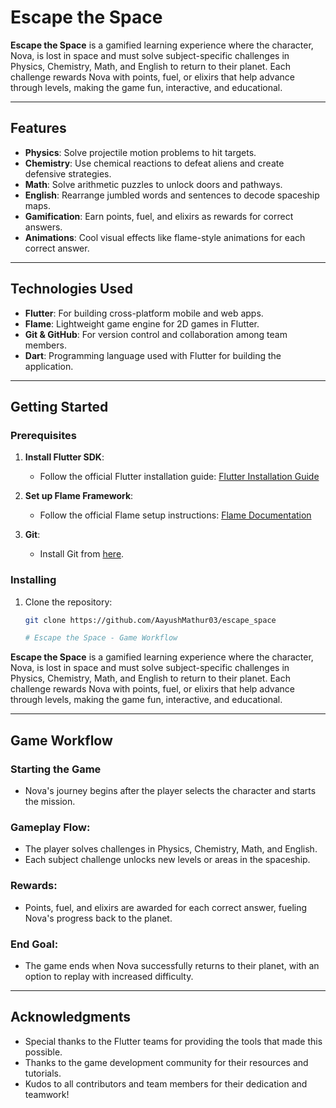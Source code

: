 # Escape the Space

**Escape the Space** is a gamified learning experience where the character, Nova, is lost in space and must solve subject-specific challenges in Physics, Chemistry, Math, and English to return to their planet. Each challenge rewards Nova with points, fuel, or elixirs that help advance through levels, making the game fun, interactive, and educational.

---

## Features

- **Physics**: Solve projectile motion problems to hit targets.
- **Chemistry**: Use chemical reactions to defeat aliens and create defensive strategies.
- **Math**: Solve arithmetic puzzles to unlock doors and pathways.
- **English**: Rearrange jumbled words and sentences to decode spaceship maps.
- **Gamification**: Earn points, fuel, and elixirs as rewards for correct answers.
- **Animations**: Cool visual effects like flame-style animations for each correct answer.

---

## Technologies Used

- **Flutter**: For building cross-platform mobile and web apps.
- **Flame**: Lightweight game engine for 2D games in Flutter.
- **Git & GitHub**: For version control and collaboration among team members.
- **Dart**: Programming language used with Flutter for building the application.

---

## Getting Started

### Prerequisites

1. **Install Flutter SDK**:
   - Follow the official Flutter installation guide: [Flutter Installation Guide](https://flutter.dev/docs/get-started/install)

2. **Set up Flame Framework**:
   - Follow the official Flame setup instructions: [Flame Documentation](https://flame-engine.org/docs/)

3. **Git**:
   - Install Git from [here](https://git-scm.com/).

### Installing

1. Clone the repository:
   ```bash
   git clone https://github.com/AayushMathur03/escape_space

   # Escape the Space - Game Workflow

**Escape the Space** is a gamified learning experience where the character, Nova, is lost in space and must solve subject-specific challenges in Physics, Chemistry, Math, and English to return to their planet. Each challenge rewards Nova with points, fuel, or elixirs that help advance through levels, making the game fun, interactive, and educational.

---

## Game Workflow

### Starting the Game
- Nova's journey begins after the player selects the character and starts the mission.

### Gameplay Flow:
- The player solves challenges in Physics, Chemistry, Math, and English.
- Each subject challenge unlocks new levels or areas in the spaceship.

### Rewards:
- Points, fuel, and elixirs are awarded for each correct answer, fueling Nova's progress back to the planet.

### End Goal:
- The game ends when Nova successfully returns to their planet, with an option to replay with increased difficulty.

---

## Acknowledgments

- Special thanks to the Flutter teams for providing the tools that made this possible.
- Thanks to the game development community for their resources and tutorials.
- Kudos to all contributors and team members for their dedication and teamwork!

